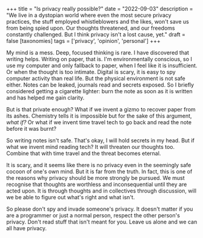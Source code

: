 +++
title = "Is privacy really possible?"
date = "2022-09-03"
description = "We live in a dystopian world where even the most secure privacy practices, the stuff employed whistleblowers and the likes, won't save us from being spied upon. Our thoughts threatened, and our freedoms constantly challenged.  But I think privacy isn't a lost cause, yet."
draft = false
[taxonomies]
tags = ['privacy', 'opinion', 'personal']
+++

My mind is a mess. Deep, focused thinking is rare. I have discovered that writing helps. Writing on paper, that is. I'm environmentally conscious, so I use my computer and only fallback to paper, when I feel like it is insufficient. Or when the thought is too intimate. Digital is scary, it is easy to spy computer activity than real life. But the physical environment is not safe either. Notes can be leaked, journals read and secrets exposed. So I briefly considered getting a cigarette lighter: burn the note as soon as it is written and has helped me gain clarity.

But is that private enough? What if we invent a gizmo to recover paper from its ashes. Chemistry tells it is impossible but for the sake of this argument, _what if?_ Or what if we invent time travel tech to go back and read the note before it was burnt?

So writing notes isn't safe. That's okay, I will hold secrets in my head. But if what we invent mind reading tech? It will threaten our thoughts too. Combine that with time travel and the threat becomes eternal.

It is scary, and it seems like there is no privacy even in the seemingly safe cocoon of one's own mind. But it is far from the truth. In fact, this is one of the reasons why privacy should be more strongly be pursued. We must recognise that thoughts are worthless and inconsequential until they are acted upon. It is through thoughts and in collectives through discussion, will we be able to figure out what's right and what isn't.

So please don't spy and invade someone's privacy. It doesn't matter if you are a programmer or just a normal person, respect the other person's privacy. Don't read stuff that isn't meant for you. Leave us alone and we can all have privacy.
